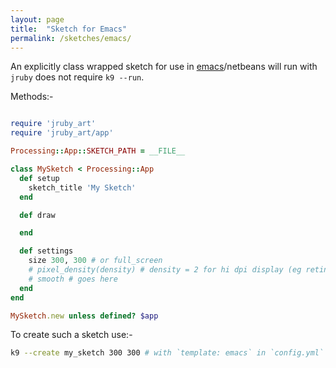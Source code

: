 ```yaml
---
layout: page
title:  "Sketch for Emacs"
permalink: /sketches/emacs/
---
```


An explicitly class wrapped sketch for use in [emacs][]/netbeans will run with `jruby` does not require `k9 --run`.

Methods:-

```ruby

require 'jruby_art'
require 'jruby_art/app'

Processing::App::SKETCH_PATH = __FILE__

class MySketch < Processing::App
  def setup
    sketch_title 'My Sketch'
  end

  def draw

  end

  def settings
    size 300, 300 # or full_screen
    # pixel_density(density) # density = 2 for hi dpi display (eg retina)
    # smooth # goes here
  end
end

MySketch.new unless defined? $app

```

To create such a sketch use:-

```bash
k9 --create my_sketch 300 300 # with `template: emacs` in `config.yml`
```

[emacs]:https://github.com/ruby-processing/JRubyArt/wiki/Using-emacs-as-your-JRubyArt-Ide
